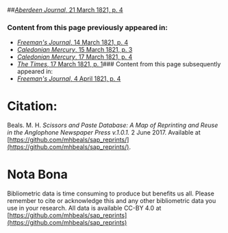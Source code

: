 ##[*Aberdeen Journal*, 21 March 1821, p. 4](https://mhbeals.github.io/sap_html/Aberdeen-Journal/Aberdeen-Journal-21-March-1821-p-4)

### Content from this page previously appeared in:
+ [*Freeman's Journal*, 14 March 1821, p. 4](https://mhbeals.github.io/sap_html/Freeman's-Journal/Freeman's-Journal-14-March-1821-p-4)
+ [*Caledonian Mercury*, 15 March 1821, p. 3](https://mhbeals.github.io/sap_html/Caledonian-Mercury/Caledonian-Mercury-15-March-1821-p-3)
+ [*Caledonian Mercury*, 17 March 1821, p. 4](https://mhbeals.github.io/sap_html/Caledonian-Mercury/Caledonian-Mercury-17-March-1821-p-4)
+ [*The Times*, 17 March 1821, p. 1](https://mhbeals.github.io/sap_html/The-Times/The-Times-17-March-1821-p-1)### Content from this page subsequently appeared in:
+ [*Freeman's Journal*, 4 April 1821, p. 4](https://mhbeals.github.io/sap_html/Freeman's-Journal/Freeman's-Journal-4-April-1821-p-4)
                    
# Citation: 

Beals. M. H. *Scissors and Paste Database: A Map of Reprinting and Reuse in the Anglophone Newspaper Press v.1.0.1.* 2 June 2017. Available at [https://github.com/mhbeals/sap_reprints/](https://github.com/mhbeals/sap_reprints/). 
                    
# Nota Bona

Bibliometric data is time consuming to produce but benefits us all. Please remember to cite or acknowledge this and any other bibliometric data you use in your research. All data is available CC-BY 4.0 at [https://github.com/mhbeals/sap_reprints](https://github.com/mhbeals/sap_reprints)